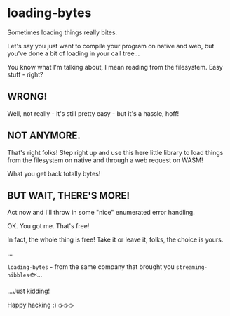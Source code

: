 # loading-bytes

Sometimes loading things really bites. 

Let's say you just want to compile your program on native and web, but you've 
done a bit of loading in your call tree... 

You know what I'm talking about, I mean reading from the filesystem. Easy stuff - right? 

## WRONG!

Well, not really - it's still pretty easy - but it's a hassle, hoff!

## NOT ANYMORE.

That's right folks! Step right up and use this here little library to load things from 
the filesystem on native and through a web request on WASM! 

What you get back totally bytes!

## BUT WAIT, THERE'S MORE!

Act now and I'll throw in some "nice" enumerated error handling.

OK. You got me. That's free!

In fact, the whole thing is free! Take it or leave it, folks, the choice is yours.

...

`loading-bytes` - from the same company that brought you `streaming-nibbles`🐟... 

...Just kidding! 

Happy hacking :) ☕☕☕
